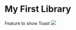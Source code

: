 # My First Library
Feature to show Toast
[![](https://jitpack.io/v/JustSpk/MyApplication.svg)](https://jitpack.io/#JustSpk/MyApplication)
